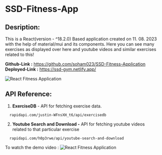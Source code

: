 # SSD-Fitness-App

## Desription:

This is a React(version - ^18.2.0) Based application created on 11. 08. 2023 with the help of material/mui and its components. Here you can see many exercises as displayed over here and youtube videos and similar exercises related to this!

__Github-Link :__ https://github.com/soham023/SSD-Fitness-Application
__Deployed-Link :__ https://ssd-gym.netlify.app/

![React Fitness Application](https://i.ibb.co/Yt9spGc/image.png)

## API Reference:

1. __ExerciseDB__ - API for fetching exercise data.
```http
  rapidapi.com/justin-WFnsXH_t6/api/exercisedb
```

2. __Youtube Search and Download -__ API for fetching youtube videos related to that particular exercise
```http
  rapidapi.com/h0p3rwe/api/youtube-search-and-download
```
To watch the demo video :
![React Fitness Application](https://shorturl.at/atyTV)

